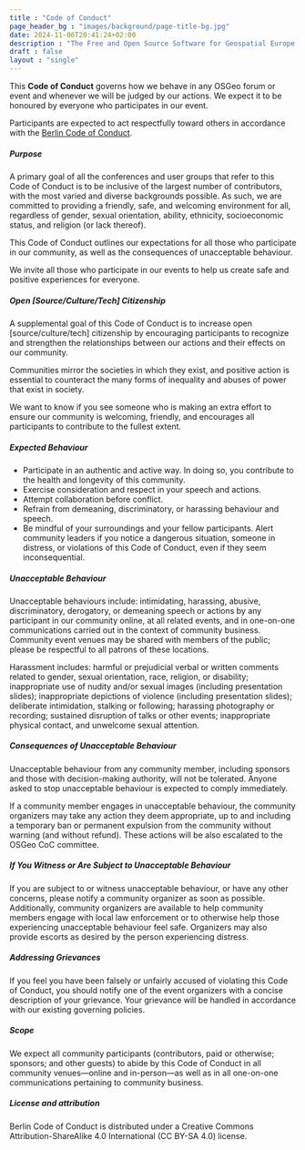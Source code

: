 ```yaml
---
title : "Code of Conduct"
page_header_bg : "images/background/page-title-bg.jpg"
date: 2024-11-06T20:41:24+02:00
description : "The Free and Open Source Software for Geospatial Europe (FOSS4GE) conference is the European branch event of the Open Source Geospatial Foundation (OSGeo) annual conference."
draft : false
layout : "single"
---
```


This **Code of Conduct** governs how we behave in any OSGeo forum or event and
whenever we will be judged by our actions. We expect it to be honoured by
everyone who participates in our event.

Participants are expected to act respectfully toward others in accordance
with the [Berlin Code of Conduct](https://berlincodeofconduct.org/).

##### Purpose
A primary goal of all the conferences and user groups that refer to this
Code of Conduct is to be inclusive of the largest number of contributors, with
the most varied and diverse backgrounds possible. As such, we are committed to
providing a friendly, safe, and welcoming environment for all, regardless of
gender, sexual orientation, ability, ethnicity, socioeconomic status, and
religion (or lack thereof).

This Code of Conduct outlines our expectations for all those who participate in
our community, as well as the consequences of unacceptable behaviour.

We invite all those who participate in our events to help us create safe and
positive experiences for everyone.


##### Open [Source/Culture/Tech] Citizenship
A supplemental goal of this Code of Conduct is to increase open
[source/culture/tech] citizenship by encouraging participants to recognize and
strengthen the relationships between our actions and their effects on our
community.

Communities mirror the societies in which they exist, and positive action is
essential to counteract the many forms of inequality and abuses of power that
exist in society.

We want to know if you see someone who is making an extra effort to ensure our
community is welcoming, friendly, and encourages all participants to contribute
to the fullest extent.


##### Expected Behaviour
- Participate in an authentic and active way. In doing so, you contribute to
  the health and longevity of this community.
- Exercise consideration and respect in your speech and actions.
- Attempt collaboration before conflict.
- Refrain from demeaning, discriminatory, or harassing behaviour and speech.
- Be mindful of your surroundings and your fellow participants. Alert community
  leaders if you notice a dangerous situation, someone in distress, or
  violations of this Code of Conduct, even if they seem inconsequential.


##### Unacceptable Behaviour
Unacceptable behaviours include: intimidating, harassing, abusive,
discriminatory, derogatory, or demeaning speech or actions by any participant
in our community online, at all related events, and in one-on-one communications
carried out in the context of community business. Community event venues may be
shared with members of the public; please be respectful to all patrons of these
locations.

Harassment includes: harmful or prejudicial verbal or written comments related
to gender, sexual orientation, race, religion, or disability; inappropriate use
of nudity and/or sexual images (including presentation slides); inappropriate
depictions of violence (including presentation slides); deliberate intimidation,
stalking or following; harassing photography or recording; sustained disruption
of talks or other events; inappropriate physical contact, and unwelcome
sexual attention.


##### Consequences of Unacceptable Behaviour
Unacceptable behaviour from any community member, including sponsors and those
with decision-making authority, will not be tolerated. Anyone asked to stop
unacceptable behaviour is expected to comply immediately.

If a community member engages in unacceptable behaviour, the community
organizers may take any action they deem appropriate, up to and including a
temporary ban or permanent expulsion from the community without warning
(and without refund). These actions will be also escalated to the OSGeo
CoC committee.


##### If You Witness or Are Subject to Unacceptable Behaviour
If you are subject to or witness unacceptable behaviour, or have any other
concerns, please notify a community organizer as soon as possible. Additionally,
community organizers are available to help community members engage with local
law enforcement or to otherwise help those experiencing unacceptable behaviour
feel safe. Organizers may also provide escorts as desired by the person
experiencing distress.


##### Addressing Grievances
If you feel you have been falsely or unfairly accused of violating this Code of
Conduct, you should notify one of the event organizers with a concise
description of your grievance. Your grievance will be handled in accordance
with our existing governing policies.


##### Scope
We expect all community participants (contributors, paid or otherwise; sponsors;
and other guests) to abide by this Code of Conduct in all community
venues—online and in-person—as well as in all one-on-one communications
pertaining to community business.


##### License and attribution
Berlin Code of Conduct is distributed under a Creative Commons
Attribution-ShareAlike 4.0 International (CC BY-SA 4.0) license.
